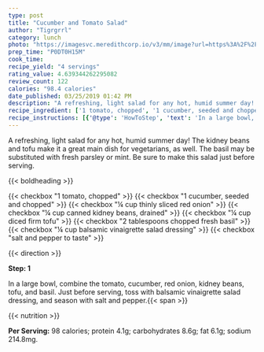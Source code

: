 ```yaml
---
type: post
title: "Cucumber and Tomato Salad"
author: "Tigrgrrl"
category: lunch
photo: "https://imagesvc.meredithcorp.io/v3/mm/image?url=https%3A%2F%2Fimages.media-allrecipes.com%2Fuserphotos%2F441433.jpg"
prep_time: "P0DT0H15M"
cook_time: 
recipe_yield: "4 servings"
rating_value: 4.639344262295082
review_count: 122
calories: "98.4 calories"
date_published: 03/25/2019 01:42 PM
description: "A refreshing, light salad for any hot, humid summer day! The kidney beans and tofu make it a great main dish for vegetarians, as well. The basil may be substituted with fresh parsley or mint. Be sure to make this salad just before serving."
recipe_ingredient: ['1 tomato, chopped', '1 cucumber, seeded and chopped', '¼ cup thinly sliced red onion', '¼ cup canned kidney beans, drained', '¼ cup diced firm tofu', '2 tablespoons chopped fresh basil', '¼ cup balsamic vinaigrette salad dressing', 'salt and pepper to taste']
recipe_instructions: [{'@type': 'HowToStep', 'text': 'In a large bowl, combine the tomato, cucumber, red onion, kidney beans, tofu, and basil. Just before serving, toss with balsamic vinaigrette salad dressing, and season with salt and pepper.\n'}]
---
```


A refreshing, light salad for any hot, humid summer day! The kidney beans and tofu make it a great main dish for vegetarians, as well. The basil may be substituted with fresh parsley or mint. Be sure to make this salad just before serving. 

{{< boldheading >}}

{{< checkbox "1  tomato, chopped" >}}
{{< checkbox "1  cucumber, seeded and chopped" >}}
{{< checkbox "¼ cup thinly sliced red onion" >}}
{{< checkbox "¼ cup canned kidney beans, drained" >}}
{{< checkbox "¼ cup diced firm tofu" >}}
{{< checkbox "2 tablespoons chopped fresh basil" >}}
{{< checkbox "¼ cup balsamic vinaigrette salad dressing" >}}
{{< checkbox "salt and pepper to taste" >}}


{{< direction >}}

**Step: 1**

In a large bowl, combine the tomato, cucumber, red onion, kidney beans, tofu, and basil. Just before serving, toss with balsamic vinaigrette salad dressing, and season with salt and pepper.{{< span >}}

{{< nutrition >}}

**Per Serving:** 98 calories; protein 4.1g; carbohydrates 8.6g; fat 6.1g; sodium 214.8mg.